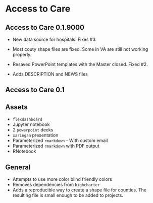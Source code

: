 # Access to Care

## Access to Care 0.1.9000

- New data source for hospitals. Fixes #3.

- Most couty shape files are fixed.  Some in VA are still not working properly.

- Resaved PowerPoint templates with the Master closed. Fixed #2.

- Adds DESCRIPTION and NEWS files

## Access to Care 0.1

## Assets

- `flexdashboard`
- Jupyter notebook
- 2 `powerpoint`  decks
- `xaringan` presentation
- Parameterized `rmarkdown` - With custom email
- Parameterized `rmarkdown` with PDF output
- RNotebook

## General

- Attempts to use more color blind friendly colors
- Removes dependencies from `highcharter`
- Adds a reproducible way to create a shape file for counties.  The resulting file is small enough to be added to projects.